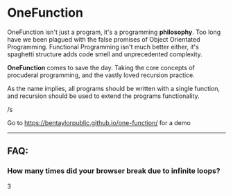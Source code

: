# OneFunction
OneFunction isn't just a program, it's a programming **philosophy**. Too long have we been plagued with the false promises of Object Orientated Programming. Functional Programming isn't much better either, it's spaghetti structure adds code smell and unprecedented complexity.

**OneFunction** comes to save the day. Taking the core concepts of procuderal programming, and the vastly loved recursion practice.

As the name implies, all programs should be written with a single function, and recursion should be used to extend the programs functionality.

/s

Go to https://bentaylorpublic.github.io/one-function/ for a demo

---

## FAQ:
### How many times did your browser break due to infinite loops?

3